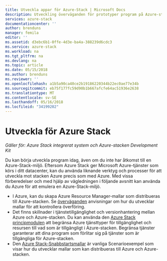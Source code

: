 ```yaml
---
title: Utveckla appar för Azure-Stack | Microsoft Docs
description: Utveckling överväganden för prototyper program på Azure-stacken
services: azure-stack
documentationcenter: ''
author: brenduns
manager: femila
editor: ''
ms.assetid: d3ebc6b1-0ffe-4d3e-ba4a-388239d6cdc3
ms.service: azure-stack
ms.workload: na
ms.tgt_pltfrm: na
ms.devlang: na
ms.topic: article
ms.date: 05/15/2018
ms.author: brenduns
ms.reviewer: ''
ms.openlocfilehash: a1b5a90ca40ce2b19186220344b22ec0ae77e34b
ms.sourcegitcommit: eb75f177fc59d90b1b667afcfe64ac51936e2638
ms.translationtype: MT
ms.contentlocale: sv-SE
ms.lasthandoff: 05/16/2018
ms.locfileid: "34199202"
---
```

# <a name="develop-for-azure-stack"></a>Utveckla för Azure Stack

*Gäller för: Azure Stack integrerat system och Azure-stacken Development Kit*

Du kan börja utveckla program idag, även om du inte har åtkomst till en Azure-Stack-miljö. Eftersom Azure Stack ger Microsoft Azure-tjänster som körs i ditt datacenter, kan du använda liknande verktyg och processer för att utveckla mot stacken Azure precis som med Azure. Med vissa förberedelser och med hjälp av vägledningen i följande avsnitt kan använda du Azure för att emulera en Azure-Stack-miljö.

* I Azure, kan du skapa Azure Resource Manager-mallar som distribueras till Azure-stacken. Se [överväganden](azure-stack-develop-templates.md) anvisningar om hur du utvecklar mallar för att kontrollera överföring.
* Det finns skillnader i tjänstetillgänglighet och versionhantering mellan Azure och Azure-stacken. Du kan använda den [Azure Stack principmodulen](azure-stack-policy-module.md) att begränsa Azure tjänsttyper för tillgänglighet och resursen till vad som är tillgängligt i Azure-stacken. Begränsa tjänster garanterar att dina program som förlitar sig på tjänster som är tillgängliga för Azure-stacken.
* Den [Azure Stack-Snabbstartsmallar](https://github.com/Azure/AzureStack-QuickStart-Templates) är vanliga Scenarioexempel som visar hur du utvecklar mallar som kan distribueras till Azure och Azure-stacken.
